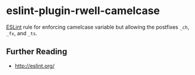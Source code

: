
# eslint-plugin-rwell-camelcase

<a href="http://eslint.org/">ESLint</a> rule for enforcing camelcase variable but allowing the postfixes `_ch`, `_fx`, and `_ts`.



## Further Reading

* http://eslint.org/

